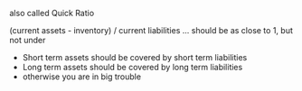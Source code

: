 also called Quick Ratio

(current assets - inventory) / current liabilities
... should be as close to 1, but not under

- Short term assets should be covered by short term liabilities
- Long term assets should be covered by long term liabilities
- otherwise you are in big trouble
